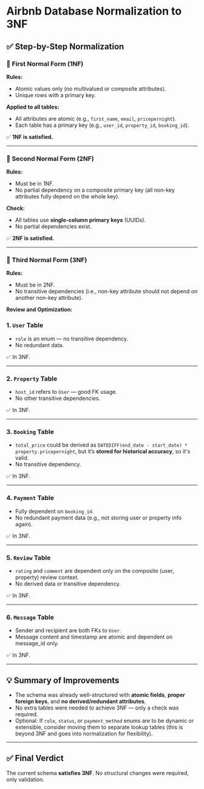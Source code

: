 # Airbnb Database Normalization to 3NF

## ✅ Step-by-Step Normalization

### 🔹 First Normal Form (1NF)

**Rules:**

- Atomic values only (no multivalued or composite attributes).
- Unique rows with a primary key.

**Applied to all tables:**

- All attributes are atomic (e.g., `first_name`, `email`, `pricepernight`).
- Each table has a primary key (e.g., `user_id`, `property_id`, `booking_id`).

✅ **1NF is satisfied.**

---

### 🔹 Second Normal Form (2NF)

**Rules:**

- Must be in 1NF.
- No partial dependency on a composite primary key (all non-key attributes fully depend on the whole key).

**Check:**

- All tables use **single-column primary keys** (UUIDs).
- No partial dependencies exist.

✅ **2NF is satisfied.**

---

### 🔹 Third Normal Form (3NF)

**Rules:**

- Must be in 2NF.
- No transitive dependencies (i.e., non-key attribute should not depend on another non-key attribute).

**Review and Optimization:**

### 1. `User` Table

- `role` is an enum — no transitive dependency.
- No redundant data.

✅ In 3NF.

---

### 2. `Property` Table

- `host_id` refers to `User` — good FK usage.
- No other transitive dependencies.

✅ In 3NF.

---

### 3. `Booking` Table

- `total_price` could be derived as `DATEDIFF(end_date - start_date) * property.pricepernight`, but it’s **stored for historical accuracy**, so it's valid.
- No transitive dependency.

✅ In 3NF.

---

### 4. `Payment` Table

- Fully dependent on `booking_id`.
- No redundant payment data (e.g., not storing user or property info again).

✅ In 3NF.

---

### 5. `Review` Table

- `rating` and `comment` are dependent only on the composite (user, property) review context.
- No derived data or transitive dependency.

✅ In 3NF.

---

### 6. `Message` Table

- Sender and recipient are both FKs to `User`.
- Message content and timestamp are atomic and dependent on message_id only.

✅ In 3NF.

---

## 💡 Summary of Improvements

- The schema was already well-structured with **atomic fields**, **proper foreign keys**, and **no derived/redundant attributes**.
- No extra tables were needed to achieve 3NF — only a check was required.
- Optional: If `role`, `status`, or `payment_method` enums are to be dynamic or extensible, consider moving them to separate lookup tables (this is beyond 3NF and goes into normalization for flexibility).

---

## ✅ Final Verdict

The current schema **satisfies 3NF**. No structural changes were required, only validation.
